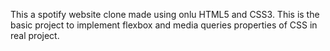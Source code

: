 This a spotify website clone made using onlu HTML5 and CSS3.
This is the basic project to implement flexbox and media queries properties of CSS in real project.
